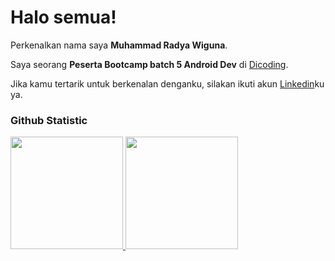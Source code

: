 # Halo semua! 

Perkenalkan nama saya **Muhammad Radya Wiguna**.<br>

Saya seorang **Peserta Bootcamp batch 5 Android Dev** di [Dicoding](https://www.dicoding.com/).<br>

Jika kamu tertarik untuk berkenalan denganku, silakan ikuti akun [Linkedin](https://www.linkedin.com/in/mrwiguna/)ku ya.

### Github Statistic
<p align="left">
<a href="https://github.com/dimasmds">
  <img height="180em" src="https://github-readme-stats-eight-theta.vercel.app/api?username=mrsaya&show_icons=true&theme=algolia&include_all_commits=true&count_private=true"/>
  <img height="180em" src="https://github-readme-stats-eight-theta.vercel.app/api/top-langs/?username=mrsaya&layout=compact&langs_count=8&theme=algolia"/>
</a>
</p>
